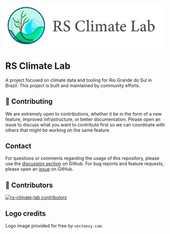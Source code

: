![](/docs/source/_static/climate-lab-logo.png)

# RS Climate Lab

A project focused on climate data and tooling for Rio Grande do Sul in Brazil. This project is built and maintained by community efforts.

## 💁 Contributing

We are extremely open to contributions, whether it be in the form of a new feature, improved infrastructure, or better documentation. Please open an issue to discuss what you want to contribute first so we can coordinate with others that might be working on the same feature.

## Contact

For questions or comments regarding the usage of this repository, please use the [discussion section](https://github.com/perone/rs-climate-lab/discussions) on Github. For bug reports and feature requests, please open an [issue](https://github.com/perone/rs-climate-lab/issues) on GitHub.

## 🌟 Contributors

[![rs-climate-lab contributors](https://contrib.rocks/image?repo=perone/rs-climate-lab&max=2000)](https://github.com/perone/rs-climate-lab/graphs/contributors)

## Logo credits

Logo image provided for free by `vecteezy.com`.

